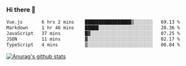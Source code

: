 ### Hi there 👋



<!--
**webB1an/webB1an** is a ✨ _special_ ✨ repository because its `README.md` (this file) appears on your GitHub profile.

Here are some ideas to get you started:

- 🔭 I’m currently working on ...
- 🌱 I’m currently learning ...
- 👯 I’m looking to collaborate on ...
- 🤔 I’m looking for help with ...
- 💬 Ask me about ...
- 📫 How to reach me: ...
- 😄 Pronouns: ...
- ⚡ Fun fact: ...
-->

<!--START_SECTION:waka-->

```txt
Vue.js       6 hrs 2 mins    █████████████████▒░░░░░░░   69.13 %
Markdown     1 hr 46 mins    █████░░░░░░░░░░░░░░░░░░░░   20.36 %
JavaScript   37 mins         █▓░░░░░░░░░░░░░░░░░░░░░░░   07.25 %
JSON         11 mins         ▓░░░░░░░░░░░░░░░░░░░░░░░░   02.17 %
TypeScript   4 mins          ▒░░░░░░░░░░░░░░░░░░░░░░░░   00.84 %
```

<!--END_SECTION:waka-->


[![Anurag's github stats](https://github-readme-stats.vercel.app/api?username=webB1an&show_icons=true&theme=radical)](https://github.com/anuraghazra/github-readme-stats)

